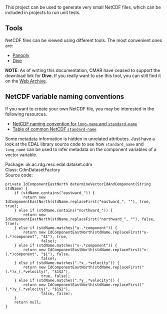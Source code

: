 This project can be used to generate very small NetCDF files, which can be included in projects to run unit tests.

## Tools

NetCDF files can be viewed using different tools. The most convenient ones are:
- [Panoply](https://www.giss.nasa.gov/tools/panoply/)
- [Dive](http://software.cmar.csiro.au/www/en/software/dive.html)

**NOTE**: As of writing this documentation, CMAR have ceased to support the download link for **Dive**. 
If you really want to use this tool, you can still find it on the
[Web Archive](https://web.archive.org/web/20170314023923/http://software.cmar.csiro.au/www/en/software/dive.html).

## NetCDF variable naming conventions

If you want to create your own NetCDF file, you may be interested in the following resources.

- [NetCDF naming convention for `long-name` and `standard-name`](https://cfconventions.org/Data/cf-conventions/cf-conventions-1.7/build/ch02s03.html)
- [Table of common NetCDF `standard-name`](https://cfconventions.org/Data/cf-standard-names/77/build/cf-standard-name-table.html)

Some metadata information is hidden in unrelated attributes. Just have a look at the EDAL library source code
to see how `standard_name` and `long_name` can be used to infer metadata on the component variables of a vector variable.

Package: uk.ac.rdg.resc.edal.dataset.cdm  
Class: CdmDatasetFactory  
Source code:
```
private IdComponentEastNorth determineVectorIdAndComponent(String stdName) {
    if (stdName.contains("eastward_")) {
        return new IdComponentEastNorth(stdName.replaceFirst("eastward_", ""), true, true);
    } else if (stdName.contains("northward_")) {
        return new IdComponentEastNorth(stdName.replaceFirst("northward_", ""), false, true);
    } else if (stdName.matches("u-.*component")) {
        return new IdComponentEastNorth(stdName.replaceFirst("u-(.*)component", "$1"), true,
                false);
    } else if (stdName.matches("v-.*component")) {
        return new IdComponentEastNorth(stdName.replaceFirst("v-(.*)component", "$1"), false,
                false);
    } else if (stdName.matches(".*x_.*velocity")) {
        return new IdComponentEastNorth(stdName.replaceFirst("(.*)x_(.*velocity)", "$1$2"),
                true, false);
    } else if (stdName.matches(".*y_.*velocity")) {
        return new IdComponentEastNorth(stdName.replaceFirst("(.*)y_(.*velocity)", "$1$2"),
                false, false);
    }
    return null;
}
```